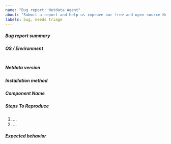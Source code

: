 ```yaml
---
name: "Bug report: Netdata Agent"
about: "Submit a report and help us improve our free and open-source Netdata Agent"
labels: bug, needs triage
---
```


<!--
When creating a bug report please:
- Verify first that your issue is not already reported on GitHub.
- Test if the latest release and master branch are affected too.
-->

##### Bug report summary

<!-- Provide a clear and concise description of the bug you're experiencing. -->

##### OS / Environment

<!--
Provide as much information about your environment (which operating system and distribution you're using, if Netdata is running in a container, etc.)
as possible to allow us reproduce this bug faster.

To get this information, execute the following commands based on your operating system:
- uname -a; grep -Hv "^#" /etc/*release  # Linux
- uname -a; uname -K                     # BSD
- uname -a; sw_vers                      # macOS

Place the output from the command in the code section below.  
 -->

```

```

##### Netdata version

<!--
Provide output of `netdata -W buildinfo`.

If your Netdata Agent is older, and doesn't support buildinfo, do the following:
Provide output of `netdata -V`.
 
If Netdata is running, execute: $(ps aux | grep -E -o "[a-zA-Z/]+netdata ") -V
 -->

##### Installation method

<!--
Tell us which installation method you used (https://learn.netdata.cloud/docs/agent/packaging/installer#alternative-methods).
 -->

##### Component Name

<!--
Let us know which component is affected by the bug. Our code is structured according to its component,
so the component name is the same as the top level directory of the repository.
For example, a bug in the dashboard would be under the web component.
-->

##### Steps To Reproduce

<!--
Describe how you found this bug and how we can reproduce it, preferably with a minimal test-case scenario.
If you'd like to attach larger files, use gist.github.com and paste in links.
-->

1. ...
2. ...

##### Expected behavior

<!-- Provide a clear and concise description of what you expected to happen. -->
